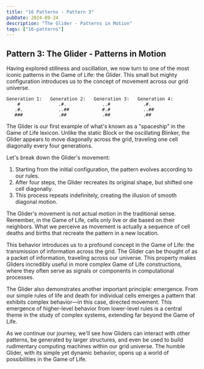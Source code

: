 ```yaml
---
title: "16 Patterns - Pattern 3"
pubDate: 2024-09-24
description: "The Glider - Patterns in Motion"
tags: ["16-patterns"]
---
```


## Pattern 3: The Glider - Patterns in Motion

Having explored stillness and oscillation, we now turn to one of the most iconic patterns in the Game of Life: the Glider. This small but mighty configuration introduces us to the concept of movement across our grid universe.

```
Generation 1:   Generation 2:   Generation 3:   Generation 4:
    #              .#.             ..#            .#.
   .#.             ..##            #.#            ..##
   ###             .##             .##            .##
```

The Glider is our first example of what's known as a "spaceship" in the Game of Life lexicon. Unlike the static Block or the oscillating Blinker, the Glider appears to move diagonally across the grid, traveling one cell diagonally every four generations.

Let's break down the Glider's movement:

1. Starting from the initial configuration, the pattern evolves according to our rules.
2. After four steps, the Glider recreates its original shape, but shifted one cell diagonally.
3. This process repeats indefinitely, creating the illusion of smooth diagonal motion.

The Glider's movement is not actual motion in the traditional sense. Remember, in the Game of Life, cells only live or die based on their neighbors. What we perceive as movement is actually a sequence of cell deaths and births that recreate the pattern in a new location.

This behavior introduces us to a profound concept in the Game of Life: the transmission of information across the grid. The Glider can be thought of as a packet of information, traveling across our universe. This property makes Gliders incredibly useful in more complex Game of Life constructions, where they often serve as signals or components in computational processes.

The Glider also demonstrates another important principle: emergence. From our simple rules of life and death for individual cells emerges a pattern that exhibits complex behavior—in this case, directed movement. This emergence of higher-level behavior from lower-level rules is a central theme in the study of complex systems, extending far beyond the Game of Life.

As we continue our journey, we'll see how Gliders can interact with other patterns, be generated by larger structures, and even be used to build rudimentary computing machines within our grid universe. The humble Glider, with its simple yet dynamic behavior, opens up a world of possibilities in the Game of Life.